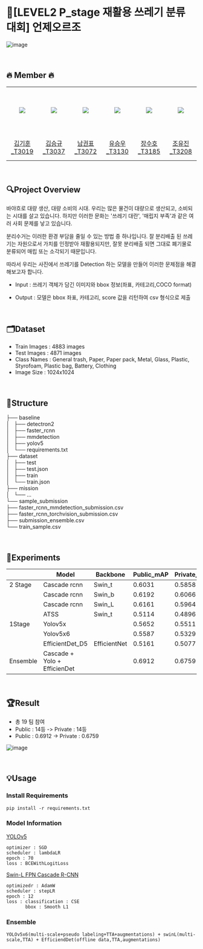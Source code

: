 # 🚀[LEVEL2 P_stage 재활용 쓰레기 분류 대회] 언제오르조
![image](https://user-images.githubusercontent.com/59071505/168442125-cf9bac11-f27d-48ac-a2a3-84c97050b923.png)

&nbsp; 
## 🔥 Member 🔥
<table>
  <tr height="125px">
    <td align="center" width="120px">
      <a href="https://github.com/kimkihoon0515"><img src="https://avatars.githubusercontent.com/kimkihoon0515"/></a>
    </td>
    <td align="center" width="120px">
      <a href="https://github.com/ed-kyu"><img src="https://avatars.githubusercontent.com/ed-kyu"/></a>
    </td>
    <td align="center" width="120px">
      <a href="https://github.com/GwonPyo"><img src="https://avatars.githubusercontent.com/GwonPyo"/></a>
    </td>
    <td align="center" width="120px">
      <a href="https://github.com/ysw2946"><img src="https://avatars.githubusercontent.com/ysw2946"/></a>
    </td>
    <td align="center" width="120px">
      <a href="https://github.com/jsh0551"><img src="https://avatars.githubusercontent.com/jsh0551"/></a>
    </td>
    <td align="center" width="120px">
      <a href="https://github.com/YJ0522771"><img src="https://avatars.githubusercontent.com/YJ0522771"/></a>
    </td>

  </tr>
  <tr height="70px">
    <td align="center" width="120px">
      <a href="https://github.com/kimkihoon0515">김기훈_T3019</a>
    </td>
    <td align="center" width="120px">
      <a href="https://github.com/ed-kyu">김승규_T3037</a>
    </td>
    <td align="center" width="120px">
      <a href="https://github.com/GwonPyo">남권표_T3072</a>
    </td>
    <td align="center" width="120px">
      <a href="https://github.com/ysw2946">유승우_T3130</a>
    </td>
    <td align="center" width="120px">
      <a href="https://github.com/jsh0551">장수호_T3185</a>
    </td>
    <td align="center" width="120px">
      <a href="https://github.com/YJ0522771">조유진_T3208</a>
    </td>
  </tr>
</table>

&nbsp; 
## 🔍Project Overview
바야흐로 대량 생산, 대량 소비의 시대. 우리는 많은 물건이 대량으로 생산되고, 소비되는 시대를 살고 있습니다. 하지만 이러한 문화는 '쓰레기 대란', '매립지 부족'과 같은 여러 사회 문제를 낳고 있습니다.

분리수거는 이러한 환경 부담을 줄일 수 있는 방법 중 하나입니다. 잘 분리배출 된 쓰레기는 자원으로서 가치를 인정받아 재활용되지만, 잘못 분리배출 되면 그대로 폐기물로 분류되어 매립 또는 소각되기 때문입니다.

따라서 우리는 사진에서 쓰레기를 Detection 하는 모델을 만들어 이러한 문제점을 해결해보고자 합니다.

- Input : 쓰레기 객체가 담긴 이미지와 bbox 정보(좌표, 카테고리,COCO format) 
  
- Output : 모델은 bbox 좌표, 카테고리, score 값을 리턴하여 csv 형식으로 제출

&nbsp; 
## 🗂️Dataset
- Train Images : 4883 images
- Test Images : 4871 images
- Class Names : General trash, Paper, Paper pack, Metal, Glass, Plastic, Styrofoam, Plastic bag, Battery, Clothing
- Image Size : 1024x1024

&nbsp;

## 🧱Structure
├── baseline  
│   ├── detectron2  
│   ├── faster_rcnn  
│   ├── mmdetection  
│   ├── yolov5  
│   └── requirements.txt  
├── dataset  
│   ├── test  
│   ├── test.json  
│   ├── train  
│   └── train.json  
├── mission  
│   └── ...  
└── sample_submission  
    ├── faster_rcnn_mmdetection_submission.csv  
    ├── faster_rcnn_torchvision_submission.csv  
    ├── submission_ensemble.csv  
    └── train_sample.csv  


&nbsp;

## 🧪Experiments

|  | Model | Backbone | Public_mAP | Private_mAP |
| --- | --- | --- | --- | --- |
| 2 Stage | Cascade rcnn | Swin_t | 0.6031 | 0.5858 |
|  | Cascade rcnn | Swin_b | 0.6192 | 0.6066 |
|  | Cascade rcnn | Swin_L | 0.6161 | 0.5964 |
|  | ATSS | Swin_t | 0.5114 | 0.4896 |
| 1Stage | Yolov5x  |  | 0.5652 | 0.5511 |
|  | Yolov5x6  |  | 0.5587 | 0.5329 |
|  | EfficientDet_D5  | EfficientNet | 0.5161 | 0.5077 |
| Ensemble | Cascade + Yolo + EfficienDet |  | 0.6912 | 0.6759 |


&nbsp;

## 🏆Result
- 총 19 팀 참여
- Public : 14등 -> Private : 14등
- Public : 0.6912 -> Private : 0.6759
  
![image](https://user-images.githubusercontent.com/59071505/168442374-caeaee8b-39ce-4121-9297-67dad50db8a0.png)

&nbsp;

## 💡Usage

### Install Requirements
```
pip install -r requirements.txt
```  
### Model Information

[YOLOv5](yolov5)
```
optimizer : SGD
scheduler : lambdaLR
epoch : 70
loss : BCEWithLogitLoss
```

[Swin-L FPN Cascade R-CNN](Mmdetection/Swin_L)
```
optimizedr : AdamW
scheduler : stepLR
epoch : 12
loss : classification : CSE
       bbox : Smooth L1
```

### Ensemble
```
YOLOv5x6(multi-scale+pseudo labeling+TTA+augmentations) + swinL(multi-scale,TTA) + EfficiendDet(offline data,TTA,augmentations)
```

